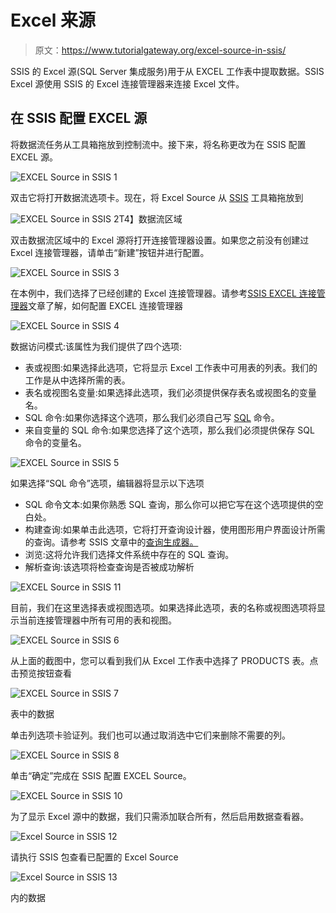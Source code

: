 # Excel 来源

> 原文：<https://www.tutorialgateway.org/excel-source-in-ssis/>

SSIS 的 Excel 源(SQL Server 集成服务)用于从 EXCEL 工作表中提取数据。SSIS Excel 源使用 SSIS 的 Excel 连接管理器来连接 Excel 文件。

## 在 SSIS 配置 EXCEL 源

将数据流任务从工具箱拖放到控制流中。接下来，将名称更改为在 SSIS 配置 EXCEL 源。

![EXCEL Source in SSIS 1](img/fc6bca7d61c60c85864a371f88656f16.png)

双击它将打开数据流选项卡。现在，将 Excel Source 从 [SSIS](https://www.tutorialgateway.org/ssis/) 工具箱拖放到

![EXCEL Source in SSIS 2](img/44e584d535f8cbc11b409c34c6024e81.png)T4】数据流区域

双击数据流区域中的 Excel 源将打开连接管理器设置。如果您之前没有创建过 Excel 连接管理器，请单击“新建”按钮并进行配置。

![EXCEL Source in SSIS 3](img/08fc487d79b66e99f06c1639c9f5038f.png)

在本例中，我们选择了已经创建的 Excel 连接管理器。请参考[SSIS EXCEL 连接管理器](https://www.tutorialgateway.org/excel-connection-manager-in-ssis/)文章了解，如何配置 EXCEL 连接管理器

![EXCEL Source in SSIS 4](img/c6fc3587e2639b4105bcb45eead58e39.png)

数据访问模式:该属性为我们提供了四个选项:

*   表或视图:如果选择此选项，它将显示 Excel 工作表中可用表的列表。我们的工作是从中选择所需的表。
*   表名或视图名变量:如果选择此选项，我们必须提供保存表名或视图名的变量名。
*   SQL 命令:如果你选择这个选项，那么我们必须自己写 [SQL](https://www.tutorialgateway.org/sql/) 命令。
*   来自变量的 SQL 命令:如果您选择了这个选项，那么我们必须提供保存 SQL 命令的变量名。

![EXCEL Source in SSIS 5](img/8d56564b4bd6a218d4a4cc926853b710.png)

如果选择“SQL 命令”选项，编辑器将显示以下选项

*   SQL 命令文本:如果你熟悉 SQL 查询，那么你可以把它写在这个选项提供的空白处。
*   构建查询:如果单击此选项，它将打开查询设计器，使用图形用户界面设计所需的查询。请参考 SSIS 文章中的[查询生成器。](https://www.tutorialgateway.org/query-builder-in-ssis/)
*   浏览:这将允许我们选择文件系统中存在的 SQL 查询。
*   解析查询:该选项将检查查询是否被成功解析

![EXCEL Source in SSIS 11](img/558c0ac04d0aee4437e7dab4e6a64e5f.png)

目前，我们在这里选择表或视图选项。如果选择此选项，表的名称或视图选项将显示当前连接管理器中所有可用的表和视图。

![EXCEL Source in SSIS 6](img/93c1c01edb89c4c2160e480e3cdc96c2.png)

从上面的截图中，您可以看到我们从 Excel 工作表中选择了 PRODUCTS 表。点击预览按钮查看

![EXCEL Source in SSIS 7](img/fe800440d080221fab17850da3bd1f00.png)

表中的数据

单击列选项卡验证列。我们也可以通过取消选中它们来删除不需要的列。

![EXCEL Source in SSIS 8](img/c0b668d49df76fc7dc5fb12509d38da2.png)

单击“确定”完成在 SSIS 配置 EXCEL Source。

![EXCEL Source in SSIS 10](img/89c15b38f59ff01dccabd20045d0385b.png)

为了显示 Excel 源中的数据，我们只需添加联合所有，然后启用数据查看器。

![Excel Source in SSIS 12](img/a2f10ef7234f8cec8b533e4f0af7adfe.png)

请执行 SSIS 包查看已配置的 Excel Source

![Excel Source in SSIS 13](img/23177b82d85a22cbafde2371c078cb31.png)

内的数据